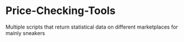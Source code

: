 # Price-Checking-Tools
Multiple scripts that return statistical data on different marketplaces for mainly sneakers
